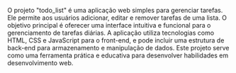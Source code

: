 O projeto "todo_list" é uma aplicação web simples para gerenciar tarefas. Ele permite aos usuários adicionar, editar e remover tarefas de uma lista. O objetivo principal é oferecer uma interface intuitiva e funcional para o gerenciamento de tarefas diárias. A aplicação utiliza tecnologias como HTML, CSS e JavaScript para o front-end, e pode incluir uma estrutura de back-end para armazenamento e manipulação de dados. Este projeto serve como uma ferramenta prática e educativa para desenvolver habilidades em desenvolvimento web.
